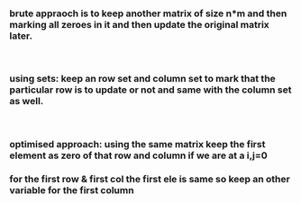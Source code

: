 ### brute appraoch is to keep another matrix of size n*m and then marking all zeroes in it and then update the original matrix later.
​
### using sets: keep an row set and column set to mark that the particular row is to update or not and same with the column set as well.
​
### optimised approach: using the same matrix keep the first element as zero of that row and column if we are at a i,j=0
### for the first row & first col the first ele is same so keep an other variable for the first column
```
​
```